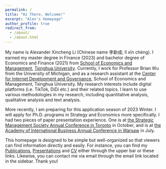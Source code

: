 ```yaml
---
permalink: /
title: "Hi There, Welcome!"
excerpt: "Alex's Homepage"
author_profile: true
redirect_from: 
  - /about/
  - /about.html
---
```




My name is Alexander Xincheng Li (Chinese name 李新成; lǐ xīn chéng). I earned my master degree in Finance (2023) and bachelor degree of Economics and Finance (2021) from [School of Economics and Management](https://www.sem.tsinghua.edu.cn/en), [Tsinghua University](https://www.tsinghua.edu.cn/en). Currently, I work for Professor Brian Wu from the University of Michigan, and as a research assistant at the [Center for Internet Development and Governance](http://cidg.sem.tsinghua.edu.cn/index/ENindex.html), School of Economics and Management, Tsinghua University. My research interests include digital platforms (i.e. TikTok, DiDi etc.) and their related topics. I learn to use various methodologies in my research, including quantitative analysis, qualitative analysis and text analysis. 

More recently, I am preparing for this application season of 2023 Winter. I will apply for Ph.D. programs in Strategy and Economics more specifically. I had two pieces of paper presentation experience. One is at [the Strategic Management Society Annual Conference in Toronto](https://axl811.github.io/talks/2023-09-30-talk-3) in October, and is at [the Academy of International Business Annual Conference in Warsaw](https://axl811.github.io/talks/2023-07-04-talk-2) in July.  


This homepage is designed to be simple but well-organized so that viewers can find information directly and easily. For instance, you can find my [Publications](https://axl811.github.io/publications), [Presentations](https://axl811.github.io/talks/) and [CV](https://axl811.github.io/cv/) either through the upper bar or these links. Likewise, you can contact me via email through the email link located in the sidebar. Thank you! 




